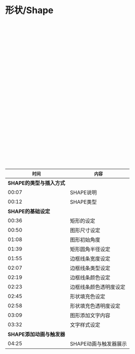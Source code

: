 # 形状/Shape

<div id="youkuplayer" style="width:100%;height:450px;"></div>
<script type="text/javascript" src="http://player.youku.com/jsapi">
    player = new YKU.Player('youkuplayer',{
                                styleid: '0',
                                client_id: '35478c9be79d6b21',
                                vid: 'XNzU4NjcyMjQ0',
                                autoplay: false,
                                show_related: true
                                });
</script>


| `时间` | `内容` |
| -- | -- |
| **SHAPE的类型与插入方式** ||
| 00:07 | SHAPE说明 |
| 00:12 | SHAPE类型 |
| **SHAPE的基础设定** ||
| 00:36 | 矩形的设定 |
| 00:50 | 图形尺寸设定 |
| 01:08 | 图形初始角度 |
| 01:39 | 矩形圆角半径设定 |
| 01:55 | 边框线条宽度设定 |
| 02:07 | 边框线条类型设定 |
| 02:19 | 边框线条颜色设定 |
| 02:23 | 边框线条颜色透明度设定 |
| 02:45 | 形状填充色设定 |
| 02:58 | 形状填充色透明度设定 |
| 03:09 | 图形添加文字内容 |
| 03:32 | 文字样式设定 |
| **SHAPE添加动画与触发器** ||
| 04:25 | SHAPE动画与触发器展示 |


